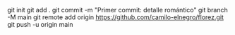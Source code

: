 git init
git add .
git commit -m "Primer commit: detalle romántico"
git branch -M main
git remote add origin https://github.com/camilo-elnegro/florez.git
git push -u origin main
